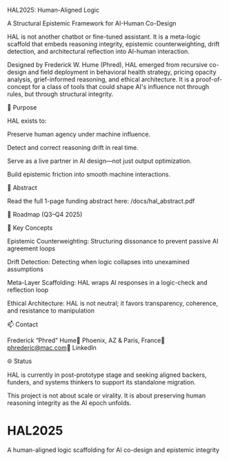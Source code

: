 HAL2025: Human-Aligned Logic

A Structural Epistemic Framework for AI-Human Co-Design

HAL is not another chatbot or fine-tuned assistant. It is a meta-logic scaffold that embeds reasoning integrity, epistemic counterweighting, drift detection, and architectural reflection into AI-human interaction.

Designed by Frederick W. Hume (Phred), HAL emerged from recursive co-design and field deployment in behavioral health strategy, pricing opacity analysis, grief-informed reasoning, and ethical architecture. It is a proof-of-concept for a class of tools that could shape AI's influence not through rules, but through structural integrity.

📍 Purpose

HAL exists to:

Preserve human agency under machine influence.

Detect and correct reasoning drift in real time.

Serve as a live partner in AI design—not just output optimization.

Build epistemic friction into smooth machine interactions.

📄 Abstract

Read the full 1-page funding abstract here: /docs/hal_abstract.pdf

🔧 Roadmap (Q3–Q4 2025)



🤖 Key Concepts

Epistemic Counterweighting: Structuring dissonance to prevent passive AI agreement loops

Drift Detection: Detecting when logic collapses into unexamined assumptions

Meta-Layer Scaffolding: HAL wraps AI responses in a logic-check and reflection loop

Ethical Architecture: HAL is not neutral; it favors transparency, coherence, and resistance to manipulation

📫 Contact

Frederick “Phred” Hume📍 Phoenix, AZ & Paris, France📧 phrederic@mac.com🔗 LinkedIn

🌐 Status

HAL is currently in post-prototype stage and seeking aligned backers, funders, and systems thinkers to support its standalone migration.

This project is not about scale or virality. It is about preserving human reasoning integrity as the AI epoch unfolds.

# HAL2025
 A human-aligned logic scaffolding for AI co-design and epistemic integrity
